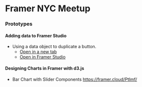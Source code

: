 # Framer NYC Meetup


### Prototypes

#### Adding data to Framer Studio

- Using a data object to duplicate a button.
  * [Open in a new tab](https://framer.cloud/PtImf/)
  * [Open in Framer Studio](https://framer.cloud/download/signed/PtImf/?studio=1)

#### Designing Charts in Framer with d3.js

- Bar Chart with Slider Components https://framer.cloud/PtImf/
